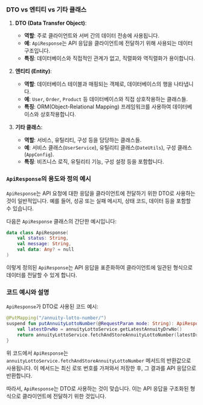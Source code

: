 ### DTO vs 엔티티 vs 기타 클래스

1. **DTO (Data Transfer Object)**:
   - **역할**: 주로 클라이언트와 서버 간의 데이터 전송에 사용됩니다.
   - **예**: `ApiResponse`는 API 응답을 클라이언트에 전달하기 위해 사용되는 데이터 구조입니다.
   - **특징**: 데이터베이스와 직접적인 관계가 없고, 직렬화와 역직렬화가 용이합니다.

2. **엔티티 (Entity)**:
   - **역할**: 데이터베이스 테이블과 매핑되는 객체로, 데이터베이스의 행을 나타냅니다.
   - **예**: `User`, `Order`, `Product` 등 데이터베이스와 직접 상호작용하는 클래스들.
   - **특징**: ORM(Object-Relational Mapping) 프레임워크를 사용하여 데이터베이스와 상호작용합니다.

3. **기타 클래스**:
   - **역할**: 서비스, 유틸리티, 구성 등을 담당하는 클래스들.
   - **예**: 서비스 클래스(`UserService`), 유틸리티 클래스(`DateUtils`), 구성 클래스(`AppConfig`).
   - **특징**: 비즈니스 로직, 유틸리티 기능, 구성 설정 등을 포함합니다.

### `ApiResponse`의 용도와 정의 예시

`ApiResponse`는 API 요청에 대한 응답을 클라이언트에 전달하기 위한 DTO로 사용하는 것이 일반적입니다. 예를 들어, 성공 또는 실패 메시지, 상태 코드, 데이터 등을 포함할 수 있습니다.

다음은 `ApiResponse` 클래스의 간단한 예시입니다:

```kotlin
data class ApiResponse(
    val status: String,
    val message: String,
    val data: Any? = null
)
```

이렇게 정의된 `ApiResponse`는 API 응답을 표준화하여 클라이언트에 일관된 형식으로 데이터를 전달할 수 있게 합니다.

### 코드 예시와 설명

`ApiResponse`가 DTO로 사용된 코드 예시:

```kotlin
@PutMapping("/annuity-lotto-number/")
suspend fun putAnnuityLottoNumber(@RequestParam mode: String): ApiResponse {
    val latestDrwNo = annuityLottoService.getLatestAnnuityDrwNo()
    return annuityLottoService.fetchAndStoreAnnuityLottoNumber(latestDrwNo + 1, mode)
}
```

위 코드에서 `ApiResponse`는 `annuityLottoService.fetchAndStoreAnnuityLottoNumber` 메서드의 반환값으로 사용됩니다. 이 메서드는 최신 로또 번호를 가져와서 저장한 후, 그 결과를 API 응답으로 반환합니다.

따라서, `ApiResponse`는 DTO로 사용하는 것이 맞습니다. 이는 API 응답을 구조화된 형식으로 클라이언트에 전달하기 위한 것입니다.